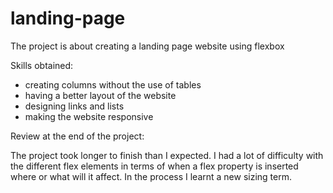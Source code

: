 # landing-page
The project is about creating a landing page website using flexbox

Skills obtained:
<ul>
<li>creating columns without the use of tables</li>
<li>having a better layout of the website</li>
<li>designing links and lists</li>
<li>making the website responsive</li>
</ul>

Review at the end of the project:

The project took longer to finish than I expected. I had a lot of difficulty with the different
flex elements in terms of when a flex property is inserted where or what will it
affect. In the process I learnt a new sizing term.

